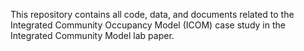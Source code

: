 This repository contains all code, data, and documents related to the Integrated Community Occupancy Model (ICOM) case study in the Integrated Community Model lab paper.
